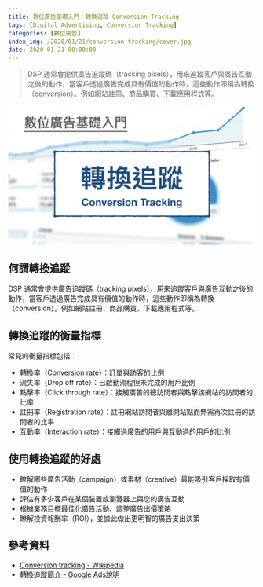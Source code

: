 ```yaml
---
title: 數位廣告基礎入門：轉換追蹤 Conversion Tracking
tags: [Digital Advertising, Conversion Tracking]
categories: [數位廣告]
index_img: /2020/01/21/conversion-tracking/cover.jpg
date: 2020-01-21 00:00:00
---
```


> DSP 通常會提供廣告追蹤碼（tracking pixels），用來追蹤客戶與廣告互動之後的動作，當客戶透過廣告完成具有價值的動作時，這些動作即稱為轉換（conversion）。例如網站註冊、商品購買、下載應用程式等。

![cover](/2020/01/21/conversion-tracking/cover.jpg)

<!-- more -->

## 何謂轉換追蹤

DSP 通常會提供廣告追蹤碼（tracking pixels），用來追蹤客戶與廣告互動之後的動作，當客戶透過廣告完成具有價值的動作時，這些動作即稱為轉換（conversion）。例如網站註冊、商品購買、下載應用程式等。

## 轉換追蹤的衡量指標

常見的衡量指標包括：

- 轉換率（Conversion rate）：訂單與訪客的比例
- 流失率（Drop off rate）：已啟動流程但未完成的用戶比例
- 點擊率（Click through rate）：接觸廣告的總訪問者與點擊該網站的訪問者的比率
- 註冊率（Registration rate）：註冊網站訪問者與離開站點而無需再次註冊的訪問者的比率
- 互動率（Interaction rate）：接觸過廣告的用戶與互動過的用戶的比例

## 使用轉換追蹤的好處

- 瞭解哪些廣告活動（campaign）或素材（creative）最能吸引客戶採取有價值的動作
- 評估有多少客戶在某個裝置或瀏覽器上與您的廣告互動
- 根據業務目標最佳化廣告活動、調整廣告出價策略
- 瞭解投資報酬率（ROI），並據此做出更明智的廣告支出決策

## 參考資料

- [Conversion tracking - Wikipedia](https://en.wikipedia.org/wiki/Conversion_tracking)
- [轉換追蹤簡介 - Google Ads說明](https://support.google.com/google-ads/answer/1722022?hl=zh-Hant)
